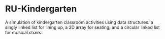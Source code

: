 # RU-Kindergarten
A simulation of kindergarten classroom activities using data structures: a singly linked list for lining up, a 2D array for seating, and a circular linked list for musical chairs.
